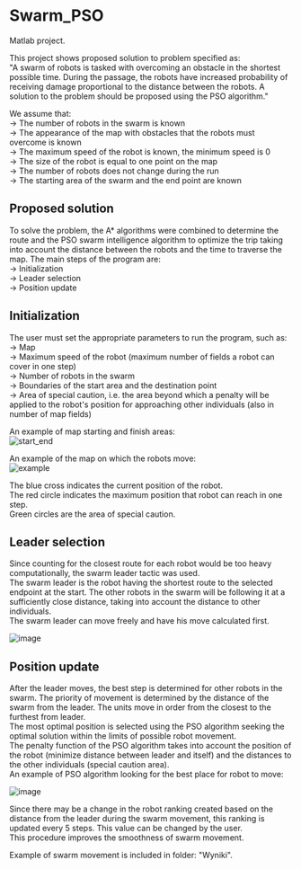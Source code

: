 # Swarm_PSO
Matlab project.  
  
This project shows proposed solution to problem specified as:  
"A swarm of robots is tasked with overcoming an obstacle in the shortest possible time. During the passage, the robots have increased probability of receiving damage proportional to the distance between the robots. A solution to the problem should be proposed using the PSO algorithm."  
  
We assume that:  
-> The number of robots in the swarm is known  
-> The appearance of the map with obstacles that the robots must overcome is known  
-> The maximum speed of the robot is known, the minimum speed is 0  
-> The size of the robot is equal to one point on the map  
-> The number of robots does not change during the run  
-> The starting area of the swarm and the end point are known  

## Proposed solution
To solve the problem, the A* algorithms were combined to determine the route and the PSO swarm intelligence algorithm to optimize the trip taking into account the distance between the robots and the time to traverse the map. 
The main steps of the program are:  
-> Initialization  
-> Leader selection  
-> Position update  
  
## Initialization
The user must set the appropriate parameters to run the program, such as:  
-> Map  
-> Maximum speed of the robot (maximum number of fields a robot can cover in one step)  
-> Number of robots in the swarm   
-> Boundaries of the start area and the destination point  
-> Area of special caution, i.e. the area beyond which a penalty will be applied to the robot's position for approaching other individuals (also in number of map fields)  
   
An example of map starting and finish areas:  
![start_end](https://user-images.githubusercontent.com/39136856/201978549-a879e062-7c6f-47c1-ab7b-133268241262.png)
  
An example of the map on which the robots move:  
![example](https://user-images.githubusercontent.com/39136856/201978275-1fb0ad51-f025-4e00-af35-815a96d32539.png)

The blue cross indicates the current position of the robot.  
The red circle indicates the maximum position that robot can reach in one step.  
Green circles are the area of special caution.  

## Leader selection
Since counting for the closest route for each robot would be too heavy computationally, the swarm leader tactic was used.  
The swarm leader is the robot having the shortest route to the selected endpoint at the start. The other robots in the swarm will be following it at a sufficiently close distance, taking into account the distance to other individuals.    
The swarm leader can move freely and have his move calculated first.  
  
![image](https://user-images.githubusercontent.com/39136856/201979667-6d367f25-e6c0-4053-b711-86a3f66e966f.png)
  
   
## Position update 
After the leader moves, the best step is determined for other robots in the swarm. The priority of movement is determined by the distance of the swarm from the leader. The units move in order from the closest to the furthest from leader.  
The most optimal position is selected using the PSO algorithm seeking the optimal solution within the limits of possible robot movement.  
The penalty function of the PSO algorithm takes into account the position of the robot (minimize distance between leader and itself) and the distances to the other individuals (special caution area).  
An example of PSO algorithm looking for the best place for robot to move:  
  
![image](https://user-images.githubusercontent.com/39136856/201981636-41141025-1474-4a9e-802d-a822655e21eb.png)
   
Since there may be a change in the robot ranking created based on the distance from the leader during the swarm movement, this ranking is updated every 5 steps. This value can be changed by the user.  
This procedure improves the smoothness of swarm movement.  
  
Example of swarm movement is included in folder: "Wyniki".
